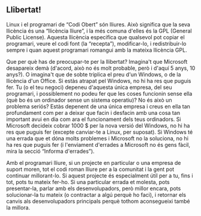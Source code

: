 

<div id="corps">

<h2>Llibertat!</h2>

Linux i el programari de “Codi Obert” són lliures. Això significa que 
la seva llicència és una “llicència lliure”, i la més comuna d'elles és 
la GPL (General Public License). Aquesta llicència especifica que 
qualsevol pot copiar el programari, veure el codi font (la “recepta”), 
modificar-lo, i redistribuir-lo sempre i quan aquest programari romangui 
amb la mateixa llicència GPL.

Que per què has de preocupar-te per la llibertat? Imagina't que 
Microsoft desapareix demà (d'acord, això no és molt probable, però i 
d'aquí 5 anys, 10 anys?). O imagina't que de sobte triplica el preu d'un 
Windows, o de la llicència d'un Office. Si estàs atrapat pel Windows, no 
hi ha res que puguis fer. Tu (o el teu negoci) depeneu d'aquesta única 
empresa, del seu programari, i possiblement no podeu fer que les coses 
funcionin sense ella (què bo és un ordinador sense un sistema operatiu)? 
No és això un problema seriós? Estàs depenent de una única empresa i 
creus en ella tan profundament com per a deixar que facin i desfacin amb 
una cosa tan important avui en dia com ara el funcionament dels teus 
ordinadors. Si Microsoft decideix cobrar 1000 $ per la nova versió del 
Windows, no hi ha res que puguis fer (excepte canviar-te a Linux, per 
suposat). Si Windows té una errada que et dóna molts problemes i 
Microsoft no la soluciona, no hi ha res que puguis fer (i l'enviament 
d'errades a Microsoft no és gens fàcil, mira la secció “Informa 
d'errades”).

Amb el programari lliure, si un projecte en particular o una empresa 
de suport moren, tot el codi roman lliure per a la comunitat i la gent 
pot continuar millorant-lo. Si aquest projecte és especialment útil per 
a tu, fins i tot, pots tu mateix fer-ho. Si una particular errada et 
molesta, pots presentar-la, parlar amb els desenvolupadors, però millor 
encara, pots solucionar-la tu mateix (o contractar a algú perquè ho 
faci), i retornar els canvis als desenvolupadors principals perquè 
tothom aconsegueixi també la millora.

</div>


